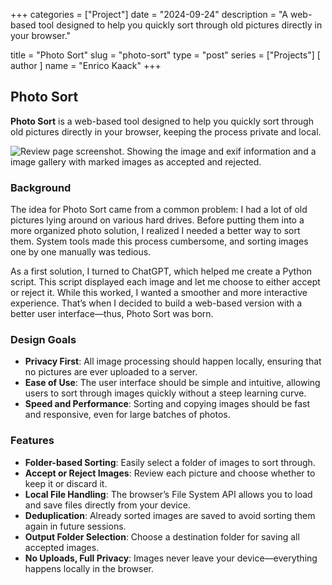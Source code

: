 +++
categories = ["Project"]
date = "2024-09-24"
description = "A web-based tool designed to help you quickly sort through old pictures directly in your browser."

title = "Photo Sort"
slug = "photo-sort"
type = "post"
series = ["Projects"]
[ author ]
  name = "Enrico Kaack"
+++

## Photo Sort

**Photo Sort** is a web-based tool designed to help you quickly sort through old pictures directly in your browser, keeping the process private and local.

![Review page screenshot. Showing the image and exif information and a image gallery with marked images as accepted and rejected.](/projects/photosort/review.png)


### Background

The idea for Photo Sort came from a common problem: I had a lot of old pictures lying around on various hard drives. Before putting them into a more organized photo solution, I realized I needed a better way to sort them. System tools made this process cumbersome, and sorting images one by one manually was tedious.

As a first solution, I turned to ChatGPT, which helped me create a Python script. This script displayed each image and let me choose to either accept or reject it. While this worked, I wanted a smoother and more interactive experience. That’s when I decided to build a web-based version with a better user interface—thus, Photo Sort was born.

### Design Goals

- **Privacy First**: All image processing should happen locally, ensuring that no pictures are ever uploaded to a server.
- **Ease of Use**: The user interface should be simple and intuitive, allowing users to sort through images quickly without a steep learning curve.
- **Speed and Performance**: Sorting and copying images should be fast and responsive, even for large batches of photos.

### Features

- **Folder-based Sorting**: Easily select a folder of images to sort through.
- **Accept or Reject Images**: Review each picture and choose whether to keep it or discard it.
- **Local File Handling**: The browser’s File System API allows you to load and save files directly from your device.
- **Deduplication**: Already sorted images are saved to avoid sorting them again in future sessions.
- **Output Folder Selection**: Choose a destination folder for saving all accepted images.
- **No Uploads, Full Privacy**: Images never leave your device—everything happens locally in the browser.
